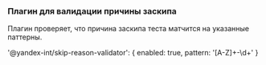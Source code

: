 ### Плагин для валидации причины заскипа

Плагин проверяет, что причина заскипа теста матчится на указанные паттерны.

'@yandex-int/skip-reason-validator': {
    enabled: true,
    pattern: '[A-Z]+-\\d+'
}